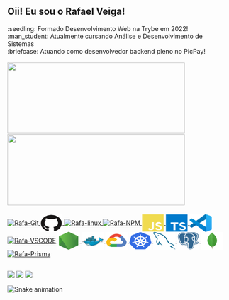 ## Oii! Eu sou o Rafael Veiga!

<div>
:seedling: Formado Desenvolvimento Web na Trybe em 2022!<br>
:man_student: Atualmente cursando Análise e Desenvolvimento de Sistemas<br>
:briefcase: Atuando como desenvolvedor backend pleno no PicPay!
 </div>
<br>
 <div>
  <a href="https://github.com/rafaelveigasts">
  <img height="160em" width="400em" src="https://github-readme-stats.vercel.app/api?username=rafaelveigasts&show_icons=true&theme=tokyonight&include_all_commits=true&count_private=true"/>
  <img height="160em" width="400em" src="https://github-readme-stats.vercel.app/api/top-langs/?username=rafaelveigasts&layout=compact&langs_count=7&theme=tokyonight"/>
</div>
 
<div style="display: inline_block"><br>
  <img align="center" alt="Rafa-Git" height="40" width="50" src="https://raw.github.com/devicons/devicon/master/icons/git/git-original.svg">
  <img align="center" alt="Rafa-Github" height="40" width="50" src="https://github.com/devicons/devicon/blob/master/icons/github/github-original.svg">
 <img align="center" alt="Rafa-linux" height="40" width="50" src="https://raw.github.com/devicons/devicon/master/icons/linux/linux-original.svg">
 <img align="center" alt="Rafa-NPM" height="40" width="50" src="https://raw.github.com/devicons/devicon/master/icons/npm/npm-original-wordmark.svg">
  <img align="center" alt="Rafa-Js" height="40" width="50" src="https://raw.githubusercontent.com/devicons/devicon/master/icons/javascript/javascript-plain.svg">
  <img align="center" alt="Rafa-TS" height="40" width="50" src="https://github.com/devicons/devicon/blob/master/icons/typescript/typescript-original.svg">
 <img align="center" alt="Rafa-VSCODE" height="40" width="50" src="https://raw.githubusercontent.com/devicons/devicon/master/icons/vscode/vscode-original.svg">
  <img align="center" alt="Rafa-VSCODE" height="40" width="50" src="https://raw.github.com/devicons/devicon/master/icons/jest/jest-plain.svg">
  <img align="center" alt="Rafa-NODE" height="40" width="50" src="https://github.com/devicons/devicon/blob/master/icons/nodejs/nodejs-original.svg">
  <img align="center" alt="Rafa-DOCKER" height="40" width="50" src="https://github.com/devicons/devicon/blob/master/icons/docker/docker-original.svg">
  <img align="center" alt="Rafa-GC" height="40" width="50" src="https://github.com/devicons/devicon/blob/master/icons/googlecloud/googlecloud-original.svg">
  <img align="center" alt="Rafa-Kubernetes" height="40" width="50" src="https://github.com/devicons/devicon/blob/master/icons/kubernetes/kubernetes-plain.svg">
  <img align="center" alt="Rafa-MySql" height="40" width="50" src="https://github.com/devicons/devicon/blob/master/icons/mysql/mysql-original.svg">
  <img align="center" alt="Rafa-Postgres" height="40" width="50" src="https://github.com/devicons/devicon/blob/master/icons/postgresql/postgresql-plain.svg">
  <img align="center" alt="Rafa-Mongo" height="40" width="50" src="https://github.com/devicons/devicon/blob/master/icons/mongodb/mongodb-original.svg">
  <img align="center" alt="Rafa-Prisma" height="40" width="50" src="https://d2eip9sf3oo6c2.cloudfront.net/tags/images/000/001/287/square_480/prismaHD.png">
  

 
 

</div>
  
  ##
 
<div> 
  <a href="https://www.instagram.com/rafaelveigaa/" target="_blank"><img src="https://img.shields.io/badge/-Instagram-%23E4405F?style=for-the-badge&logo=instagram&logoColor=white" target="_blank"></a>
  <a href = "mailto:rafaelveig@hotmail.com"><img src="https://img.shields.io/badge/-Gmail-%23333?style=for-the-badge&logo=gmail&logoColor=white" target="_blank"></a>
  <a href="https://www.https://www.linkedin.com/in/rafaelveigasts/" target="_blank"><img src="https://img.shields.io/badge/-LinkedIn-%230077B5?style=for-the-badge&logo=linkedin&logoColor=white" target="_blank"></a> 
 
   ![Snake animation](https://github.com/rafaelveigasts/rafaballerini/blob/output/github-contribution-grid-snake.svg)

 
</div>
